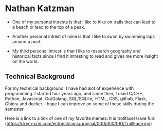 # Nathan Katzman

* One of my personal intrests is that I like to hike on trails that can lead to a beach or lead to the top of a peak.

* Another personal intrest of mine is that I like to swim by swimming laps around a pool.

* My third personal intrest is that I like to research geography and historical facts since I find it intresting to read and gives me more insight on the world.

## Technical Background

For my technical background, I have had alot of experience with programming. I started four years ago, and since then, I used C/C++, Python, Javascript, Go/Golang, SQL/SQLite, HTML, CSS, github, Flask, Ghidra and docker. I hope I can improve on some of these skills during the semester.

Here is a link to a link of one of my favorite memes: It is trollface! Have fun!
(https://i.kym-cdn.com/entries/icons/original/000/000/091/TrollFace.jpg) 
